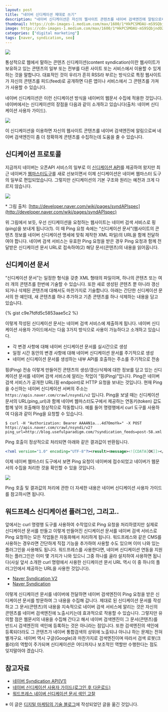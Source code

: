 ```yaml
---
layout: post
title: "네이버 신디케이션 제대로 쓰기"
description: "네이버 신디케이션은 자신의 웹사이트 콘텐츠를 네이버 검색엔진에 알림으로써 네이버 검색엔진이 좀 더 정확하게 콘텐츠를 수집하는데 도움을 줄 수 있는 기술입니다."
thumbnail: https://cdn-images-1.medium.com/max/1600/1*HkPCSMOAU-mS9SQbjndOzg.png
image: https://cdn-images-1.medium.com/max/1600/1*HkPCSMOAU-mS9SQbjndOzg.png
categories: ["digital marketing"]
tags: [naver, syndication, seo]
---
```


![](https://cdn-images-1.medium.com/max/1600/1*HkPCSMOAU-mS9SQbjndOzg.png)

통상적으로 웹에서 말하는 콘텐츠 신디케이션(content syndication)이란 웹사이트가 보유하고 있는 콘텐츠의 일부 또는 전부를 다른 사이트 또는 서비스에서 이용할 수 있게 하는 것을 말합니다. 대표적인 것이 우리가 흔히 RSS라 부르는 방식으로 특정 웹사이트가 자신의 콘텐츠를 피드(feed)로 공개하면 다른 앱이나 서비스에서 그 콘텐츠를 가져가 사용할 수 있습니다.

네이버 신디케이션은 이런 신디케이션 방식을 네이버의 웹문서 수집에 적용한 것입니다. 네이버에서는 신디케이션의 장점을 다음과 같이 소개하고 있습니다(출처: 네이버 신디케이션 사용자 가이드).

![](https://cdn-images-1.medium.com/max/1600/0*2EHfJOMonzTjazl2.png)

이 신디케이션을 이용하면 자신의 웹사이트 콘텐츠를 네이버 검색엔진에 알림으로써 네이버 검색엔진이 좀 더 정확하게 콘텐츠를 수집하는데 도움을 줄 수 있습니다.

## 신디케이션 프로토콜

지금까지 네이버는 오픈API 서비스의 일부로 이 [신디케이션 API](http://developer.naver.com/wiki/pages/SyndicationAPI)를 제공하여 왔지만 최근 네이버가 [웹마스터도구](http://webmastertool.naver.com/index.naver)를 새로 선보이면서 이제 신디케이션은 네이버 웹마스터 도구의 일부로 편입되었습니다. 그렇지만 신디케이션의 기본 구조와 원리는 예전과 크게 다르지 않습니다.

![](https://cdn-images-1.medium.com/max/1600/0*k6oo5kkxj76Qr8uH.gif)

\* 그림 출처: [http://developer.naver.com/wiki/pages/syndAPIspec](http://developer.naver.com/wiki/pages/syndAPIspec)

위 그림에서 보듯, 우선 신디케이션을 요청하는 웹사이트는 네이버 검색 서비스로 핑(ping)을 보내게 됩니다(1). 이 때 Ping 요청 속에는 “신디케이션 문서”(웹사이트의 콘텐츠 정보를 네이버 신디케이션 명세에 맞춰 제작한 XML 파일)의 URL을 함께 전달하여야 합니다. 네이버 검색 서비스는 유효한 Ping 요청을 받은 경우 Ping 요청과 함께 전달받은 신디케이션 문서 URL로 접속하여(2) 해당 문서(콘텐츠)의 내용을 읽어옵니다.

## 신디케이션 문서

“신디케이션 문서”는 일정한 형식을 갖춘 XML 형태의 파일이며, 하나의 콘텐츠 또는 여러 개의 콘텐츠를 한번에 기술할 수 있습니다. 또한 새로 생성된 콘텐츠 뿐 아니라 갱신되거나 삭제된 콘텐츠에 대해서도 마찬가지로 기술합니다. 아래는 간단한 신디케이션 문서의 한 예인데, 새 콘텐츠를 하나 추가하고 기존 콘텐츠를 하나 삭제하는 내용을 담고 있습니다.

{% gist c9e7fdfd5c5853aae5c2 %}

이렇게 작성된 신디케이션 문서는 네이버 검색 서비스에 제출하게 됩니다. 네이버 신디케이션 사용자 가이드에서는 다음 3가지 방식으로 사용이 가능하다고 소개하고 있습니다.

- 각 변경 사항에 대해 네이버 신디케이션 문서를 실시간으로 생성
- 일정 시간 동안의 변경 사항에 대해 네이버 신디케이션 문서를 주기적으로 생성
- 네이버 신디케이션 문서를 생성하는 내부 API를 호출하는 주소를 주기적으로 전송

핑(Ping) 전송
이렇게 만들어진 콘텐츠의 생성/갱신/삭제에 대한 정보를 담고 있는 신디케이션 문서를 네이버 검색 서비스에 알리는 작업이 “핑(Ping)”입니다. Ping은 네이버 검색 서비스가 공개한 URL(핑 endpoint)로 HTTP 요청을 보내는 것입니다. 현재 Ping을 수신하는 네이버 신디케이션 서버의 주소는 `https://apis.naver.com/crawl/nsyndi/v2` 입니다. Ping을 보낼 때는 신디케이션 문서의 URL(ping_url)과 함께 네이버 웹마스터도구에서 제공하는 연동키(token) 값도 함께 넣어 호출해야 정상적으로 작동합니다. 예를 들어 명령행에서 curl 도구를 사용하여 다음과 같이 Ping을 요청할 수 있습니다.

    $ curl -H "Authorization: Bearer AAAAN1a...4d7OmoYk=" -X POST https://apis.naver.com/crawl/nsyndi/v2?ping_url=http://blog.usefulparadigm.com/?syndication_feeds=post-58.xml

Ping 호출이 정상적으로 처리되면 아래와 같은 결과값이 반환됩니다.

```xml
<?xml version="1.0" encoding="UTF-8"?><result><message><![CDATA[OK]]></message><error_code><![CDATA[000]]></error_code><receipt_number><![CDATA[415a0...f0033]]></receipt_number></result>
```

이제 네이버 웹마스터 도구에서 보면 Ping 요청이 네이버에 접수되었고 네이버가 웹문서의 수집을 처리한 것을 확인할 수 있을 것입니다.

![](https://cdn-images-1.medium.com/max/1600/0*8-ZtjcnQAQsAw0Ni.png)

Ping 호출 및 결과값의 처리에 관한 더 자세한 내용은 네이버 신디케이션 사용자 가이드를 참고하시면 됩니다.

## 워드프레스 신디케이션 플러그인, 그리고..

앞에서는 curl 명령행 도구를 사용하여 수작업으로 Ping 요청을 처리하였지만 실제로 신디케이션 문서를 만들고 이렇게 만들어진 신디케이션 문서를 네이버 검색 서비스로 Ping 요청하는 모든 작업들은 자동화해서 처리하게 됩니다. 워드프레스와 같은 CMS를 사용하는 경우라면 간단하게 직접 기능을 추가하여 사용할 수도 있으며 이미 나와 있는 플러그인을 사용해도 됩니다. 워드프레스를 사용한다면, 네이버 신디케이션 연동을 지원하는 플러그인은 이미 몇 가지가 나와 있으니 그중 하나를 골라 설치하여 사용하면 됩니다(사실 앞서 소개한 curl 명령에서 사용한 신디케이션 문서 URL 역시 이 중 하나의 플러그인에서 제공하는 URL을 사용한 것입니다).

* [Naver Syndication V2](https://wordpress.org/plugins/badr-naver-syndication/)
* [Naver Syndication](https://wordpress.org/plugins/naver-syndication/)

이렇게 신디케이션 문서를 네이버에 전달하면 네이버 검색엔진이 Ping 요청을 받은 신디케이션 문서를 방문하여 그 내용을 수집해 갑니다. 제대로 된 신디케이션 문서를 작성하고 그 문서(콘텐츠)의 내용을 지속적으로 네이버 검색 서비스에 알리는 것은 자신의 콘텐츠를 네이버 검색엔진에 노출시키는데 효과적으로 작용할 수 있습니다. 그렇지만 유의할 점은 웹문서의 내용을 수집해 간다고 해서 네이버 검색엔진이 그 문서(콘텐츠)를 반드시 검색엔진의 색인에 등록하는 것은 아니라는 점입니다. 또한 검색엔진의 색인에 등록되더라도 그 콘텐츠가 네이버 통합검색의 상위에 노출되냐 아니냐 하는 문제는 전혀 별개구요. 네이버 역시 구글(Google)과 마찬가지로 검색엔진이며 따라서 검색 로봇(크롤러)의 역할이 주가되며 신디케이션은 어디까지나 보조적인 역할만 수행한다는 점도 잊지말아야 겠습니다.

## 참고자료

* [네이버 Syndication API(V1)](http://developer.naver.com/wiki/pages/SyndicationAPI)
* [네이버 신디케이션 사용자 가이드(로그인 후 다운로드)](http://webmastertool.naver.com/tools/downfile.naver?filename=Naver_Syndication_User_Guide_v1.0.pdf)
* [워드프레스 네이버 신디케이션 문서 색인 고찰](http://badr.kr/신디케이션-문서-url-인덱싱-고찰/)

※ 이 글은 [디지털 마케팅의 기술 블로그](https://blog.usefulparadigm.com/%EB%84%A4%EC%9D%B4%EB%B2%84-%EC%8B%A0%EB%94%94%EC%BC%80%EC%9D%B4%EC%85%98-%EC%A0%9C%EB%8C%80%EB%A1%9C-%EC%93%B0%EA%B8%B0-4edbff52ace1)에 작성되었던 글을 옮긴 것입니다.